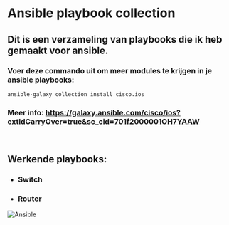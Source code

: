 # Ansible playbook collection

## Dit is een verzameling van playbooks die ik heb gemaakt voor ansible.
### Voer deze commando uit om meer modules te krijgen in je ansible playbooks:
```bash
ansible-galaxy collection install cisco.ios
```
### Meer info: https://galaxy.ansible.com/cisco/ios?extIdCarryOver=true&sc_cid=701f2000001OH7YAAW
<br>

## Werkende playbooks:
- <h3><b> Switch </b></h3>
- <h3><b> Router </b></h3>

![Ansible](https://www.freecodecamp.org/news/content/images/2021/09/ansble.png)